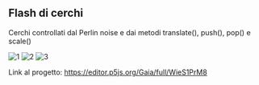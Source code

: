 ## Flash di cerchi 
Cerchi controllati dal Perlin noise e dai metodi translate(), push(), pop() e scale()

![1](https://user-images.githubusercontent.com/76476654/110701884-0de34900-81f2-11eb-885f-b61f22bee098.png)
![2](https://user-images.githubusercontent.com/76476654/110701954-23f10980-81f2-11eb-846e-505138d0a390.png)
![3](https://user-images.githubusercontent.com/76476654/110701956-26ebfa00-81f2-11eb-866e-9102333d7a8f.png)


Link al progetto: https://editor.p5js.org/Gaia/full/WieS1PrM8
